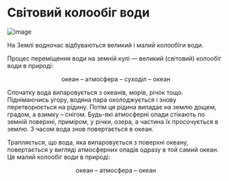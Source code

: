 Свiтовий колообiг води
======================

![image](1)

На Землі водночас відбуваються <span class="p1">великий</span> і <span class="p1">малий</span> колообіги води.

Процес переміщення води на земній кулі — <span class="p1">великий</span> (світовий) <span class="p1">колообіг води</span> в природі:

<p align="center">океан – атмосфера – суходіл – океан</p>

Спочатку вода випаровується з океанів, морів, річок тощо. Піднімаючись
угору, водяна пара охолоджується і знову перетворюється на рідину. Потім
ця рідина випадає на землю дощем, градом, а взимку – снігом. Будь-які
атмосферні опади стікають по земній поверхні, приміром, у річки, озера,
а частина їх просочується в землю. З часом вода знов повертається в
океан.

Трапляється, що вода, яка випаровується з поверхні океану, повертається
у вигляді атмосферних опадів одразу в той самий океан. Це <span class="p1">малий колообіг</span> води в природі: 

<p align="center">океан – атмосфера – океан</p>
